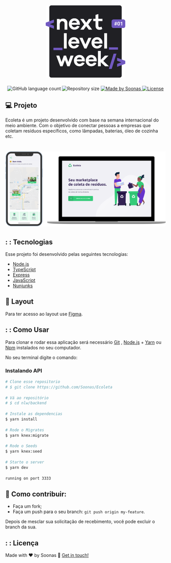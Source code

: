 <h1 align="center">
    <img alt="NextLevelWeek" title="#NextLevelWeek" src=".github/logo.svg" width="250px" />
</h1>

<p align="center">
  <img alt="GitHub language count" src="https://shields.io/category/build">

  <img alt="Repository size" src="https://shields.io/category/size">
	
  <a href="https://www.linkedin.com/in/soonas/">
    <img alt="Made by Soonas" src="https://img.shields.io/badge/made%20by-Soonas-brightgreen">
    <img alt="License" src="https://img.shields.io/badge/license-MIT-brightgreen">
  </a>
</p>


## 💻 Projeto

Ecoleta é um projeto desenvolvido com base na semana internacional do meio ambiente. Com o objetivo de conectar pessoas a empresas que coletam resíduos específicos, como lâmpadas, baterias, óleo de cozinha etc.
 ## 

<h1 align="center">
    <img alt="ecoleta" title="#ecoleta" src=".github/ecoleta.png" width="720px" />
</h1>


## : : Tecnologias

Esse projeto foi desenvolvido pelas seguintes tecnologias: 

- [Node.js][nodejs]
- [TypeScript][typescript]
- [Express][express]
- [JavaScript][javascript]
- [Nunjunks][nunjunks]

## 🔖 Layout

Para ter acesso ao layout use [Figma][figma].

## : : Como Usar

Para clonar e rodar essa aplicação será necessário [Git][git] , [Node.js][nodejs] + [Yarn][yarn] ou [Npm][npm] instalados no seu computador.

No seu terminal digite o comando:

### Instalando API 


```bash
# Clone esse repositorio
# $ git clone https://github.com/Soonas/Ecoleta

# Vá ao repositório
# $ cd nlw/backend

# Instale as dependencias
$ yarn install

# Rode o Migrates
$ yarn knex:migrate 

# Rode o Seeds
$ yarn knex:seed

# Starte o server
$ yarn dev

running on port 3333
```

## 🤔 Como contribuir:

- Faça um fork;
- Faça um push para o seu branch: `git push origin my-feature`.

Depois de mesclar sua solicitação de recebimento, você pode excluir o branch da sua.

## : : Licença

<!--gerar seu MIT >> This project is under the MIT license. See the [LICENSE](https://github.com/DanielObara/NLW-1.0/blob/master/LICENSE) for details. -->


Made with ❤ by Soonas 🤜 [Get in touch!][touch] 

[nodejs]: https://nodejs.org/
[typescript]: https://www.typescriptlang.org/
[expo]: https://expo.io/
[express]: https://expressjs.com/pt-br/
[javascript]: https://www.javascript.com/
[nunjunks]: https://www.npmjs.com/package/nunjucks
[yarn]: https://yarnpkg.com/
[vs]: https://code.visualstudio.com/
[npm]: https://www.npmjs.com/
[git]: https://git-scm.com
[figma]: https://www.figma.com/file/1SxgOMojOB2zYT0Mdk28lB/
[touch]: https://www.linkedin.com/in/soonas/